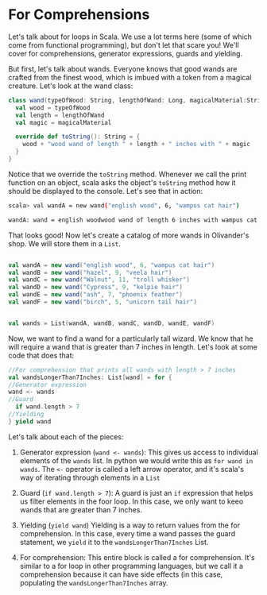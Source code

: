# For Comprehensions

Let's talk about for loops in Scala. We use a lot terms here (some of which come from functional programming), but don't let that scare you! We'll cover for comprehensions, generator expressions, guards and yielding. 

But first, let's talk about wands. Everyone knows that good wands are crafted from the finest wood, which is imbued with a token from a magical creature. Let's look at the wand class: 

```scala 
class wand(typeOfWood: String, lengthOfWand: Long, magicalMaterial:String) {
  val wood = typeOfWood
  val length = lengthOfWand
  val magic = magicalMaterial

  override def toString(): String = {
    wood + "wood wand of length " + length + " inches with " + magic
  }
}
```
Notice that we override the `toString` method. Whenever we call the print function on an object, scala asks the object's `toString` method how it should be displayed to the console. Let's see that in action: 

```sh 
scala> val wandA = new wand("english wood", 6, "wampus cat hair")

wandA: wand = english woodwood wand of length 6 inches with wampus cat hair
```

That looks good! Now let's create a catalog of more wands in Olivander's shop. We will store them in a `List`.

```scala

val wandA = new wand("english wood", 6, "wampus cat hair")
val wandB = new wand("hazel", 9, "veela hair")
val wandC = new wand("Walnut", 11, "troll whisker")
val wandD = new wand("Cypress", 9, "kelpie hair")
val wandE = new wand("ash", 7, "phoenix feather")
val wandF = new wand("birch", 5, "unicorn tail hair")


val wands = List(wandA, wandB, wandC, wandD, wandE, wandF)

```

Now, we want to find a wand for a particularly tall wizard. We know that he will require a wand that is greater than 7 inches in length. Let's look at some code that does that: 

```scala 
//For comprehension that prints all wands with length > 7 inches
val wandsLongerThan7Inches: List[wand] = for {
//Generator expression
wand <- wands
//Guard
  if wand.length > 7
//Yielding
} yield wand

```

Let's talk about each of the pieces: 

1. Generator expression (`wand <- wands`): 
This gives us access to individual elements of the `wands` list. In python we would write this as `for wand in wands`. The `<-` operator is called a left arrow operator, and it's scala's way of iterating through elements in a `List` 

2. Guard (`if wand.length > 7`):
A guard is just an `if` expression that helps us filter elements in the foor loop. In this case, we only want to keeo wands that are greater than 7 inches.

3. Yielding (`yield wand`) 
Yielding is a way to return values from the for comprehension. In this case, every time a wand passes the guard statement, we `yield` it to the `wandsLongerThan7Inches` List. 

4. For comprehension: 
This entire block is called a for comprehension. It's similar to a for loop in other programming languages, but we call it a comprehension because it can have side effects (in this case, populating the `wandsLongerThan7Inches` array. 




